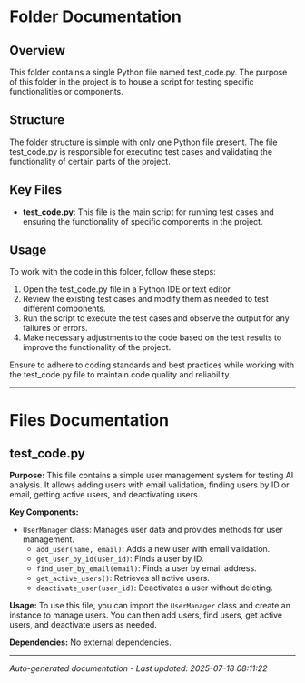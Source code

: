 # Folder Documentation

## Overview
This folder contains a single Python file named test_code.py. The purpose of this folder in the project is to house a script for testing specific functionalities or components.

## Structure
The folder structure is simple with only one Python file present. The file test_code.py is responsible for executing test cases and validating the functionality of certain parts of the project.

## Key Files
- **test_code.py**: This file is the main script for running test cases and ensuring the functionality of specific components in the project.

## Usage
To work with the code in this folder, follow these steps:
1. Open the test_code.py file in a Python IDE or text editor.
2. Review the existing test cases and modify them as needed to test different components.
3. Run the script to execute the test cases and observe the output for any failures or errors.
4. Make necessary adjustments to the code based on the test results to improve the functionality of the project.

Ensure to adhere to coding standards and best practices while working with the test_code.py file to maintain code quality and reliability.

---

# Files Documentation

## test_code.py

**Purpose:** This file contains a simple user management system for testing AI analysis. It allows adding users with email validation, finding users by ID or email, getting active users, and deactivating users.

**Key Components:**
- `UserManager` class: Manages user data and provides methods for user management.
  - `add_user(name, email)`: Adds a new user with email validation.
  - `get_user_by_id(user_id)`: Finds a user by ID.
  - `find_user_by_email(email)`: Finds a user by email address.
  - `get_active_users()`: Retrieves all active users.
  - `deactivate_user(user_id)`: Deactivates a user without deleting.

**Usage:** To use this file, you can import the `UserManager` class and create an instance to manage users. You can then add users, find users, get active users, and deactivate users as needed.

**Dependencies:** No external dependencies.

---
*Auto-generated documentation - Last updated: 2025-07-18 08:11:22*
